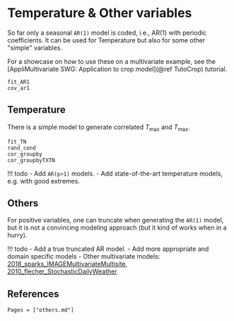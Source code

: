 # Temperature & Other variables

So far only a seasonal `AR(1)` model is coded, i.e., AR(1) with periodic coefficients.
It can be used for Temperature but also for some other "simple" variables.

For a showcase on how to use these on a multivariate example, see the [AppliMultivariate SWG: Application to crop model](@ref TutoCrop) tutorial.

```@docs
fit_AR1
cov_ar1
```

## Temperature

There is a simple model to generate correlated $T_{\mathrm{max}}$ and $T_{\mathrm{max}}$.

```@docs
fit_TN
rand_cond
cor_groupby
cor_groupbyTXTN
```

!!! todo
    - Add `AR(p>1)` models.
    - Add state-of-the-art temperature models, e.g. with good extremes.

## Others

For positive variables, one can truncate when generating the `AR(1)` model, but it is not a convincing modeling approach (but it kind of works when in a hurry).

!!! todo 
    - Add a true truncated AR model.
    - Add more appropriate and domain specific models
    - Other multivariate models: [2018_sparks_IMAGEMultivariateMultisite, 2010_flecher_StochasticDailyWeather](@cite)


## References

```@bibliography
Pages = ["others.md"]
```
